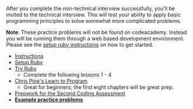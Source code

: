 After you complete the non-technical interview successfully, you'll be
invited to the technical interview. This will test your
ability to apply basic programming principles to solve somewhat more
complicated problems.

**Note**: These practice problems will not be found on codeacademy. Instead you
will be running them through a web based development environment. Please see the
[setup ruby instructions][setup] on how to get started.

* [Instructions][instructions]
* [Setup Ruby][setup]
* [Try Ruby][tryruby]
  * Complete the following lessons 1 - 4
* [Chris Pine's Learn to Program][chris-pine]
    * Great for beginners; the first eight chapters will be great prep.
* [Prepwork for the Second Coding Assessment][second-assessment-prepwork]
* **[Example practice problems][practice-problems]**

[instructions]: ./instructions
[setup]: ../technical-interview-1/setup
[tryruby]: https://www.codeschool.com/courses/try-ruby
[chris-pine]: https://pine.fm/LearnToProgram/
[second-assessment-prepwork]: https://app-academy.gitbooks.io/prep-step-2/content/
[practice-problems]: ./practice-problems
